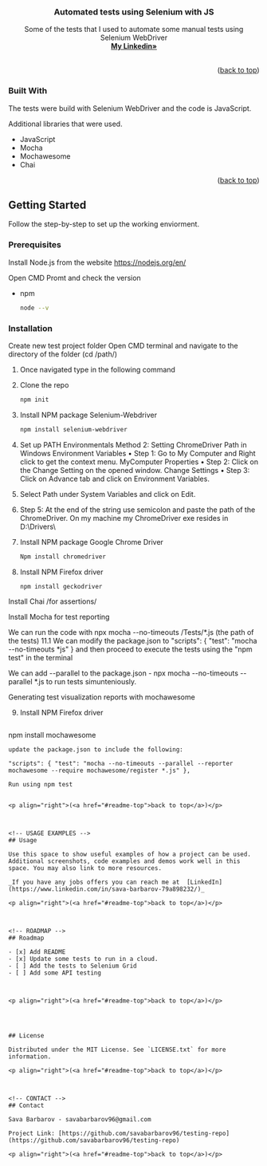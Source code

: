 
  <h3 align="center">Automated tests using Selenium with JS</h3>

  <p align="center">
    Some of the tests that I used to automate some manual tests using Selenium WebDriver
    <br />
    <a href="https://www.linkedin.com/in/sava-barbarov-79a898232/"><strong>My Linkedin»</strong></a>
    <br />
    <br />
  </p>
</div>



<p align="right">(<a href="#readme-top">back to top</a>)</p>



### Built With

The tests were build with Selenium WebDriver and the code is JavaScript.

Additional libraries that were used.

* JavaScript
* Mocha
* Mochawesome
* Chai


<p align="right">(<a href="#readme-top">back to top</a>)</p>



<!-- GETTING STARTED -->
## Getting Started

Follow the step-by-step to set up the working enviorment.

### Prerequisites

Install Node.js from the website https://nodejs.org/en/

Open CMD Promt and check the version
* npm
  ```sh
  node --v
  ```

### Installation

Create new test project folder
Open CMD terminal and navigate to the directory of the folder (cd /path/)


1. Once navigated type in the following command
2. Clone the repo
   ```sh
   npm init
   ```
3. Install NPM package Selenium-Webdriver
   ```sh
   npm install selenium-webdriver
   ```
4. Set up PATH Environmentals Method 2: Setting ChromeDriver Path in Windows Environment Variables • Step 1: Go to My Computer and Right click to get the context menu. MyComputer Properties • Step 2: Click on the Change Setting on the opened window. Change Settings • Step 3: Click on Advance tab and click on Environment Variables.

5. Select Path under System Variables and click on Edit.

6. Step 5: At the end of the string use semicolon and paste the path of the ChromeDriver. On my machine my ChromeDriver exe resides in D:\Drivers\


7. Install NPM package Google Chrome Driver
   ```sh
   Npm install chromedriver
   ```

8. Install NPM Firefox driver
   ```sh
   npm install geckodriver
   ```

Install Chai /for assertions/

Install Mocha for test reporting

We can run the code with npx mocha --no-timeouts /Tests/*.js (the path of the tests) 11.1 We can modify the package.json to "scripts": { "test": "mocha --no-timeouts *js" }
and then proceed to execute the tests using the "npm test" in the terminal


We can add --parallel to the package.json - npx mocha --no-timeouts --parallel *.js to run tests simunteniously.




Generating test visualization reports with mochawesome 

9. Install NPM Firefox driver
   ```sh
  npm install mochawesome
   ```
update the package.json to include the following:

"scripts": { "test": "mocha --no-timeouts --parallel --reporter mochawesome --require mochawesome/register *.js" },

Run using npm test


<p align="right">(<a href="#readme-top">back to top</a>)</p>



<!-- USAGE EXAMPLES -->
## Usage

Use this space to show useful examples of how a project can be used. Additional screenshots, code examples and demos work well in this space. You may also link to more resources.

_If you have any jobs offers you can reach me at  [LinkedIn](https://www.linkedin.com/in/sava-barbarov-79a898232/)_

<p align="right">(<a href="#readme-top">back to top</a>)</p>



<!-- ROADMAP -->
## Roadmap

- [x] Add README
- [x] Update some tests to run in a cloud.
- [ ] Add the tests to Selenium Grid
- [ ] Add some API testing



<p align="right">(<a href="#readme-top">back to top</a>)</p>




## License

Distributed under the MIT License. See `LICENSE.txt` for more information.

<p align="right">(<a href="#readme-top">back to top</a>)</p>



<!-- CONTACT -->
## Contact

Sava Barbarov - savabarbarov96@gmail.com

Project Link: [https://github.com/savabarbarov96/testing-repo](https://github.com/savabarbarov96/testing-repo)

<p align="right">(<a href="#readme-top">back to top</a>)</p>


